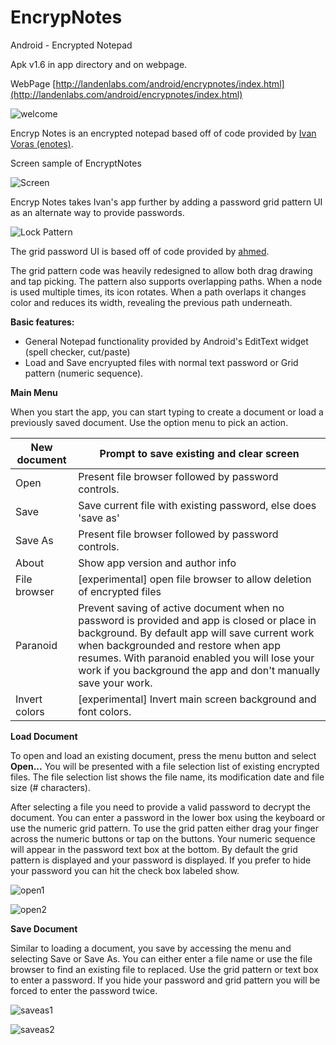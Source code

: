 # EncrypNotes
Android - Encrypted Notepad

Apk v1.6 in app directory and on webpage.

WebPage
[http://landenlabs.com/android/encrypnotes/index.html](http://landenlabs.com/android/encrypnotes/index.html)

![welcome](http://landenlabs.com/android/encrypnotes/welcome.png)


Encryp Notes is an encrypted notepad based off of code provided by [Ivan Voras (enotes)](http://sourceforge.net/projects/enotes/).

Screen sample of EncryptNotes

![Screen](http://landenlabs.com/android/encrypnotes/main-menu.png)


Encryp Notes takes Ivan's app further by adding a password grid pattern UI as an alternate way to provide passwords.

![Lock Pattern](http://landenlabs.com/android/encrypnotes/grid-pattern.png)


The grid password UI is based off of code provided by [ahmed](https://github.com/asghonim/simple_android_lock_pattern).

The grid pattern code was heavily redesigned to allow both drag drawing and tap picking. 
The pattern also supports overlapping paths. When a node is used multiple times, its icon rotates. 
When a path overlaps it changes color and reduces its width, revealing the previous path underneath.

**Basic features:**

* General Notepad functionality provided by Android's EditText widget (spell checker, cut/paste)
* Load and Save encryupted files with normal text password or Grid pattern (numeric sequence).



**Main Menu**

When you start the app, you can start typing to create a document or load a previously saved document. Use the option menu to pick an action.

New document| Prompt to save existing and clear screen
------------| ----------------------------------------
Open|	Present file browser followed by password controls.
Save|	Save current file with existing password, else does 'save as'
Save As|	Present file browser followed by password controls.
About|	Show app version and author info
File browser|	[experimental] open file browser to allow deletion of encrypted files
Paranoid|	Prevent saving of active document when no password is provided and app is closed or place in background. By default app will save current work when backgrounded and restore when app resumes. With paranoid enabled you will lose your work if you background the app and don't manually save your work.
Invert colors|	[experimental] Invert main screen background and font colors.


**Load Document**

To open and load an existing document, press the menu button and select **Open...** You will be presented with a file selection list of existing encrypted files. The file selection list shows the file name, its modification date and file size (# characters).

After selecting a file you need to provide a valid password to decrypt the document. You can enter a password in the lower box using the keyboard or use the numeric grid pattern. To use the grid patten either drag your finger across the numeric buttons or tap on the buttons. Your numeric sequence will appear in the password text box at the bottom. By default the grid pattern is displayed and your password is displayed. If you prefer to hide your password you can hit the check box labeled show.

![open1](http://landenlabs.com/android/encrypnotes/open-pwd1.png)

![open2](http://landenlabs.com/android/encrypnotes/open-pwd2.png)


**Save Document**

Similar to loading a document, you save by accessing the menu and selecting Save or Save As. You can either enter a file name or use the file browser to find an existing file to replaced. Use the grid pattern or text box to enter a password. If you hide your password and grid pattern you will be forced to enter the password twice.

![saveas1](http://landenlabs.com/android/encrypnotes/save-as1.png)

![saveas2](http://landenlabs.com/android/encrypnotes/save-as2.png)


